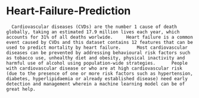 # Heart-Failure-Prediction
      Cardiovascular diseases (CVDs) are the number 1 cause of death globally, taking an estimated 17.9 million lives each year, which accounts for 31% of all deaths worlwide.     Heart failure is a common event caused by CVDs and this dataset contains 12 features that can be used to predict mortality by heart failure.      Most cardiovascular diseases can be prevented by addressing behavioural risk factors such as tobacco use, unhealthy diet and obesity, physical inactivity and harmful use of alcohol using population-wide strategies.      People with cardiovascular disease or who are at high cardiovascular risk (due to the presence of one or more risk factors such as hypertension, diabetes, hyperlipidaemia or already established disease) need early detection and management wherein a machine learning model can be of great help.
